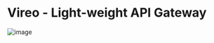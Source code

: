 # Vireo - Light-weight API Gateway

![image](https://github.com/user-attachments/assets/b8e9a95d-b329-4d48-b720-6dafed5fbfd6)
